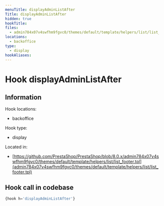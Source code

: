 ```yaml
---
menuTitle: displayAdminListAfter
Title: displayAdminListAfter
hidden: true
hookTitle: 
files:
  - admin784x07v4swfhm9fgvc0/themes/default/template/helpers/list/list_footer.tpl
locations:
  - backoffice
type:
  - display
hookAliases:
---
```


# Hook displayAdminListAfter

## Information

Hook locations: 
  - backoffice

Hook type: 
  - display

Located in: 
  - [https://github.com/PrestaShop/PrestaShop/blob/8.0.x/admin784x07v4swfhm9fgvc0/themes/default/template/helpers/list/list_footer.tpl](admin784x07v4swfhm9fgvc0/themes/default/template/helpers/list/list_footer.tpl)

## Hook call in codebase

```php
{hook h='displayAdminListAfter'}
```